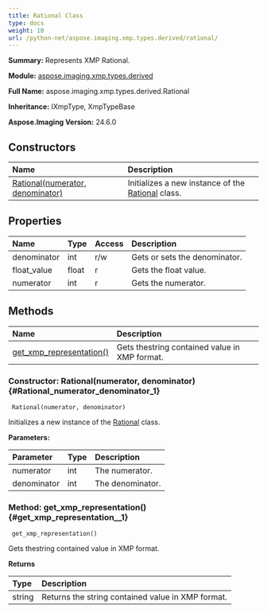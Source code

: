 ```yaml
---
title: Rational Class
type: docs
weight: 10
url: /python-net/aspose.imaging.xmp.types.derived/rational/
---
```


**Summary:** Represents XMP Rational.

**Module:** [aspose.imaging.xmp.types.derived](/imaging/python-net/aspose.imaging.xmp.types.derived/)

**Full Name:** aspose.imaging.xmp.types.derived.Rational

**Inheritance:** IXmpType, XmpTypeBase

**Aspose.Imaging Version:** 24.6.0

## **Constructors**
| **Name** | **Description** |
| :- | :- |
| [Rational(numerator, denominator)](#Rational_numerator_denominator_1) | Initializes a new instance of the [Rational](/imaging/python-net/aspose.imaging.xmp.types.derived/rational/) class. |
## **Properties**
| **Name** | **Type** | **Access** | **Description** |
| :- | :- | :- | :- |
| denominator | int | r/w | Gets or sets the denominator. |
| float_value | float | r | Gets the float value. |
| numerator | int | r | Gets the numerator. |
## **Methods**
| **Name** | **Description** |
| :- | :- |
| [get_xmp_representation()](#get_xmp_representation__1) | Gets thestring contained value in XMP format. |


### Constructor: Rational(numerator, denominator) {#Rational_numerator_denominator_1}


```
 Rational(numerator, denominator) 
```

Initializes a new instance of the [Rational](/imaging/python-net/aspose.imaging.xmp.types.derived/rational/) class.

**Parameters:**

| Parameter | Type | Description |
| :- | :- | :- |
| numerator | int | The numerator. |
| denominator | int | The denominator. |

### Method: get_xmp_representation() {#get_xmp_representation__1}


```
 get_xmp_representation() 
```

Gets thestring contained value in XMP format.

**Returns**

| Type | Description |
| :- | :- |
| string | Returns the string contained value in XMP format. |



